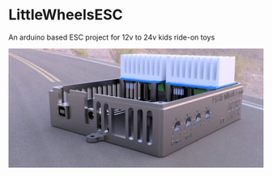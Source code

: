 # LittleWheelsESC
An arduino based ESC project for 12v to 24v kids ride-on toys

<IMG SRC='https://github.com/F0rged/LittleWheelsESC/blob/master/Pictures/67678900_10162088125645076_6864808965507645440_o.jpg'/>
